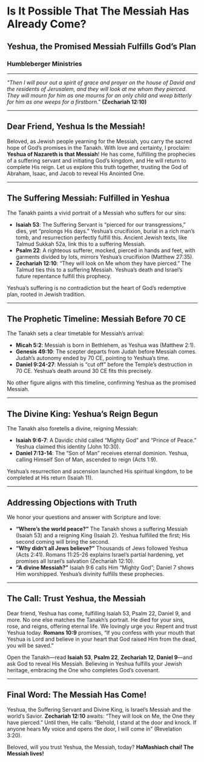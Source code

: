 # Is It Possible That The Messiah Has Already Come?

## Yeshua, the Promised Messiah Fulfills God’s Plan

### Humbleberger Ministries

---

_"Then I will pour out a spirit of grace and prayer on the house of David and the residents of Jerusalem, and they will look at me whom they pierced. They will mourn for him as one mourns for an only child and weep bitterly for him as one weeps for a firstborn."_
**(Zechariah 12:10)**

---

## Dear Friend, Yeshua Is the Messiah!

Beloved, as Jewish people yearning for the Messiah, you carry the sacred hope of God’s promises in the Tanakh. With love and certainty, I proclaim: **Yeshua of Nazareth is that Messiah**! He has come, fulfilling the prophecies of a suffering servant and initiating God’s kingdom, and He will return to complete His reign. Let us explore this truth together, trusting the God of Abraham, Isaac, and Jacob to reveal His Anointed One.

---

## The Suffering Messiah: Fulfilled in Yeshua

The Tanakh paints a vivid portrait of a Messiah who suffers for our sins:

- **Isaiah 53**: The Suffering Servant is “pierced for our transgressions,” dies, yet “prolongs His days.” Yeshua’s crucifixion, burial in a rich man’s tomb, and resurrection perfectly fulfill this. Ancient Jewish texts, like Talmud Sukkah 52a, link this to a suffering Messiah.
- **Psalm 22**: A righteous sufferer, mocked, pierced in hands and feet, with garments divided by lots, mirrors Yeshua’s crucifixion (Matthew 27:35).
- **Zechariah 12:10**: “They will look on Me whom they have pierced.” The Talmud ties this to a suffering Messiah. Yeshua’s death and Israel’s future repentance fulfill this prophecy.

Yeshua’s suffering is no contradiction but the heart of God’s redemptive plan, rooted in Jewish tradition.

---

## The Prophetic Timeline: Messiah Before 70 CE

The Tanakh sets a clear timetable for Messiah’s arrival:

- **Micah 5:2**: Messiah is born in Bethlehem, as Yeshua was (Matthew 2:1).
- **Genesis 49:10**: The scepter departs from Judah before Messiah comes. Judah’s autonomy ended by 70 CE, pointing to Yeshua’s time.
- **Daniel 9:24-27**: Messiah is “cut off” before the Temple’s destruction in 70 CE. Yeshua’s death around 30 CE fits this precisely.

No other figure aligns with this timeline, confirming Yeshua as the promised Messiah.

---

## The Divine King: Yeshua’s Reign Begun

The Tanakh also foretells a divine, reigning Messiah:

- **Isaiah 9:6-7**: A Davidic child called “Mighty God” and “Prince of Peace.” Yeshua claimed this identity (John 10:30).
- **Daniel 7:13-14**: The “Son of Man” receives eternal dominion. Yeshua, calling Himself Son of Man, ascended to reign (Acts 1:9).

Yeshua’s resurrection and ascension launched His spiritual kingdom, to be completed at His return (Isaiah 11).

---

## Addressing Objections with Truth

We honor your questions and answer with Scripture and love:

- **“Where’s the world peace?”** The Tanakh shows a suffering Messiah (Isaiah 53) and a reigning King (Isaiah 2). Yeshua fulfilled the first; His second coming will bring the second.
- **“Why didn’t all Jews believe?”** Thousands of Jews followed Yeshua (Acts 2:41). Romans 11:25-26 explains Israel’s partial hardening, yet promises all Israel’s salvation (Zechariah 12:10).
- **“A divine Messiah?”** Isaiah 9:6 calls Him “Mighty God”; Daniel 7 shows Him worshipped. Yeshua’s divinity fulfills these prophecies.

---

## The Call: Trust Yeshua, the Messiah

Dear friend, Yeshua has come, fulfilling Isaiah 53, Psalm 22, Daniel 9, and more. No one else matches the Tanakh’s portrait. He died for your sins, rose, and reigns, offering eternal life. We lovingly urge you: Repent and trust Yeshua today. **Romans 10:9** promises, “If you confess with your mouth that Yeshua is Lord and believe in your heart that God raised Him from the dead, you will be saved.”

Open the Tanakh—read **Isaiah 53**, **Psalm 22**, **Zechariah 12**, **Daniel 9**—and ask God to reveal His Messiah. Believing in Yeshua fulfills your Jewish heritage, embracing the One who completes God’s covenant.

---

## Final Word: The Messiah Has Come!

Yeshua, the Suffering Servant and Divine King, is Israel’s Messiah and the world’s Savior. **Zechariah 12:10** awaits: “They will look on Me, the One they have pierced.” Until then, He calls: “Behold, I stand at the door and knock. If anyone hears My voice and opens the door, I will come in” (Revelation 3:20).

Beloved, will you trust Yeshua, the Messiah, today? **HaMashiach chai! The Messiah lives!**
